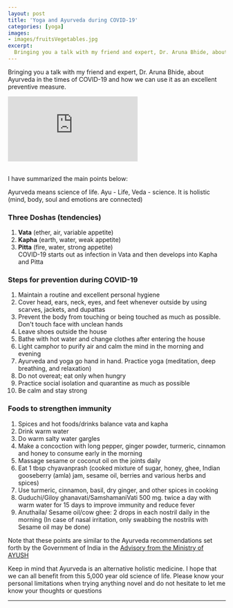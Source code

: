 ```yaml
---
layout: post
title: 'Yoga and Ayurveda during COVID-19'
categories: [yoga]
images:
- images/fruitsVegetables.jpg
excerpt:
  Bringing you a talk with my friend and expert, Dr. Aruna Bhide, about Ayurveda in the times of COVID-19 and how we can use it as an excellent preventive measure
---
```


Bringing you a talk with my friend and expert, Dr. Aruna Bhide, about Ayurveda in the times of COVID-19 and how we can use it as an excellent preventive measure. 
 
<div class="wrap-element">
<iframe class="wrapped-iframe" src="https://www.youtube.com/embed/j3Qb9SmWJUE" frameborder="0" allow="accelerometer; autoplay; encrypted-media; gyroscope; picture-in-picture" allowfullscreen></iframe>
</div>
<br>
   
I have summarized the main points below:

Ayurveda means science of life. Ayu - Life, Veda - science. It is holistic (mind, body, soul and emotions are connected)  

### Three Doshas (tendencies)
1. **Vata** (ether, air, variable appetite)
2. **Kapha** (earth, water, weak appetite)
3. **Pitta** (fire, water, strong appetite)  
COVID-19 starts out as infection in Vata and then develops into Kapha and Pitta
 
### Steps for prevention during COVID-19
1. Maintain a routine and excellent personal hygiene
2. Cover head, ears, neck, eyes, and feet whenever outside by using scarves, jackets, and dupattas
3. Prevent the body from touching or being touched as much as possible. Don't touch face with unclean hands
4. Leave shoes outside the house
5. Bathe with hot water and change clothes after entering the house
6. Light camphor to purify air and calm the mind in the morning and evening
7. Ayurveda and yoga go hand in hand. Practice yoga (meditation, deep breathing, and relaxation)
8. Do not overeat; eat only when hungry
9. Practice social isolation and quarantine as much as possible
10. Be calm and stay strong
 
### Foods to strengthen immunity
1. Spices and hot foods/drinks balance vata and kapha
2. Drink warm water
3. Do warm salty water gargles
4. Make a concoction with long pepper, ginger powder, turmeric, cinnamon and honey to consume early in the morning
5. Massage sesame or coconut oil on the joints daily
6. Eat 1 tbsp chyavanprash (cooked mixture of sugar, honey, ghee, Indian gooseberry (amla) jam, sesame oil, berries and various herbs and spices)
7. Use turmeric, cinnamon, basil, dry ginger, and other spices in cooking
8. Guduchi/Giloy ghanavati/SamshamaniVati 500 mg. twice a day with warm water for 15 days to improve immunity and reduce fever
9. Anuthaila/ Sesame oil/cow ghee: 2 drops in each nostril daily in the morning (In case of nasal irritation, only swabbing the nostrils with Sesame oil may be done)  

Note that these points are similar to the Ayurveda recommendations set forth by the Government of India in the [Advisory from the Ministry of AYUSH](https://pib.gov.in/PressReleasePage.aspx?PRID=1609524&fbclid=IwAR3nlNCnwajPeFWgRhrZYLKe1UhqS_H1EMod53ineDvks_iErIbDouTpPRI "Ministry of Health and Family Welfare - Government of India")

Keep in mind that Ayurveda is an alternative holistic medicine. I hope that we can all benefit from this 5,000 year old science of life. Please know your personal limitations when trying anything novel and do not hesitate to let me know your thoughts or questions 

--- 
